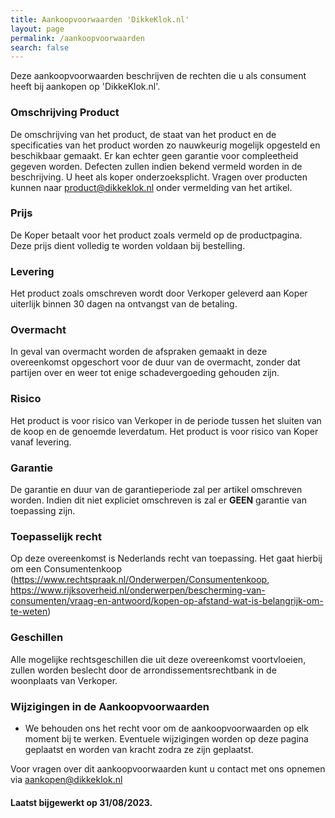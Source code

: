 ```yaml
---
title: Aankoopvoorwaarden 'DikkeKlok.nl'
layout: page
permalink: /aankoopvoorwaarden
search: false
---
```

Deze aankoopvoorwaarden beschrijven de rechten die u als consument heeft bij aankopen op 'DikkeKlok.nl'.

### Omschrijving Product
De omschrijving van het product, de staat van het product en de specificaties van het product worden zo nauwkeurig mogelijk opgesteld en beschikbaar gemaakt. Er kan echter geen garantie voor compleetheid gegeven worden. Defecten zullen indien bekend vermeld worden in de beschrijving. U heet als koper onderzoeksplicht. Vragen over producten kunnen naar product@dikkeklok.nl onder vermelding van het artikel.

### Prijs
De Koper betaalt voor het product zoals vermeld op de productpagina. Deze prijs dient volledig te worden voldaan bij bestelling.

### Levering
Het product zoals omschreven wordt door Verkoper geleverd aan Koper uiterlijk binnen 30 dagen na ontvangst van de betaling.

### Overmacht
In geval van overmacht worden de afspraken gemaakt in deze overeenkomst opgeschort voor de duur van de overmacht, zonder dat partijen over en weer tot enige schadevergoeding gehouden zijn.

### Risico
Het product is voor risico van Verkoper in de periode tussen het sluiten van de koop en de genoemde leverdatum. Het product is voor risico van Koper vanaf levering.

### Garantie
De garantie en duur van de garantieperiode zal per artikel omschreven worden. Indien dit niet expliciet omschreven is zal er **GEEN** garantie van toepassing zijn. 

### Toepasselijk recht
Op deze overeenkomst is Nederlands recht van toepassing. Het gaat hierbij om een Consumentenkoop (https://www.rechtspraak.nl/Onderwerpen/Consumentenkoop, https://www.rijksoverheid.nl/onderwerpen/bescherming-van-consumenten/vraag-en-antwoord/kopen-op-afstand-wat-is-belangrijk-om-te-weten)

### Geschillen
Alle mogelijke rechtsgeschillen die uit deze overeenkomst voortvloeien, zullen worden beslecht door de arrondissementsrechtbank in de woonplaats van Verkoper.

### Wijzigingen in de Aankoopvoorwaarden

* We behouden ons het recht voor om de aankoopvoorwaarden op elk moment bij te werken. Eventuele wijzigingen worden op deze pagina geplaatst en worden van kracht zodra ze zijn geplaatst.

Voor vragen over dit aankoopvoorwaarden kunt u contact met ons opnemen via aankopen@dikkeklok.nl

#### Laatst bijgewerkt op 31/08/2023.